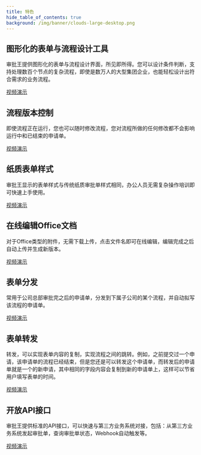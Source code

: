 ```yaml
---
title: 特色
hide_table_of_contents: true
background: /img/banner/clouds-large-desktop.png
---
```


## 图形化的表单与流程设计工具

审批王提供图形化的表单与流程设计界面，所见即所得。您可以设计条件判断，支持处理数百个节点的复杂流程，即使是数万人的大型集团企业，也能轻松设计出符合需求的业务流程。

<a class="slds-button slds-button_brand slds-m-right_medium slds-var-p-vertical_xx-small" href="http://oss.steedos.com/videos/cn/%E5%9B%BE%E5%BD%A2%E5%8C%96%E8%A1%A8%E5%8D%95%E4%B8%8E%E6%B5%81%E7%A8%8B%E8%AE%BE%E8%AE%A1.mp4" target="_blank">
视频演示
</a>

## 流程版本控制

即使流程正在运行，您也可以随时修改流程，您对流程所做的任何修改都不会影响运行中和已结束的申请单。

<a class="slds-button slds-button_brand slds-m-right_medium slds-var-p-vertical_xx-small" href="http://oss.steedos.com/videos/cn/%E6%B5%81%E7%A8%8B%E7%89%88%E6%9C%AC%E6%8E%A7%E5%88%B6.mp4" target="_blank">
视频演示
</a>

## 纸质表单样式

审批王显示的表单样式与传统纸质审批单样式相同，办公人员无需复杂操作培训即可快速上手使用。

<a class="slds-button slds-button_brand slds-m-right_medium slds-var-p-vertical_xx-small" href="http://oss.steedos.com/videos/cn/%E7%BA%B8%E8%B4%A8%E8%A1%A8%E5%8D%95%E6%A0%B7%E5%BC%8F.mp4" target="_blank">
视频演示
</a>

## 在线编辑Office文档

对于Office类型的附件，无需下载上传，点击文件名即可在线编辑，编辑完成之后自动上传并生成新版本。

<a class="slds-button slds-button_brand slds-m-right_medium slds-var-p-vertical_xx-small" href="http://oss.steedos.com/videos/cn/%E5%9C%A8%E7%BA%BF%E7%BC%96%E8%BE%91.mp4" target="_blank">
视频演示
</a>

## 表单分发

常用于公司总部审批完之后的申请单，分发到下属子公司的某个流程，并自动拟写该流程的申请单。

<a class="slds-button slds-button_brand slds-m-right_medium slds-var-p-vertical_xx-small" href="http://oss.steedos.com/videos/cn/%E6%96%87%E4%BB%B6%E5%88%86%E5%8F%91.mp4" target="_blank">
视频演示
</a>

## 表单转发

转发，可以实现表单内容的复制，实现流程之间的跳转。例如，之前提交过一个申请，该申请单的流程已经结束，但是您还是可以转发这个申请单，而转发后的申请单就是一个的新申请，其中相同的字段内容会复制到新的申请单上，这样可以节省用户填写表单的时间。

<a class="slds-button slds-button_brand slds-m-right_medium slds-var-p-vertical_xx-small" href="http://oss.steedos.com/videos/cn/%E6%96%87%E4%BB%B6%E8%BD%AC%E5%8F%91.mp4" target="_blank">
视频演示
</a>

## 开放API接口

审批王提供标准的API接口，可以快速与第三方业务系统对接，包括：从第三方业务系统发起审批单，查询审批单状态，Webhook自动触发等。

<a class="slds-button slds-button_brand slds-m-right_medium slds-var-p-vertical_xx-small" href="http://oss.steedos.com/videos/cn/%E5%BC%80%E6%94%BEAPI%E6%8E%A5%E5%8F%A3.mp4" target="_blank">
视频演示
</a>